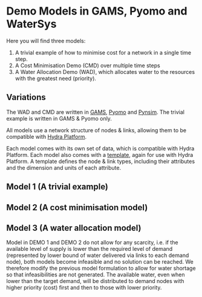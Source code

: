 Demo Models in GAMS, Pyomo and WaterSys
=======================================

Here you will find three models:

1. A trivial example of how to minimise cost for a network in a single time step.
2. A Cost Minimisation Demo (CMD) over multiple time steps
3. A Water Allocation Demo (WAD), which allocates water to the resources with the greatest need (priority).

Variations
----------
The WAD and CMD are written in [GAMS](http://www.gams.com), [Pyomo](http://www.pyomo.org) and [Pynsim](http://umwrg.github.io/pynsim).
The trivial example is written in GAMS & Pyomo only.

All models use a network structure of nodes & links, allowing them to be compatible
with [Hydra Platform](http://umwrg.github.io/HydraPlatform).

Each model comes with its own set of data, which is compatible with Hydra Platform.
Each model also comes with a [template](http://umwrg.github.io/HydraPlatform/tutorials/plug-in/templates.html?highlight=template), again for use with Hydra Platform. A template
defines the node & link types, including their attributes and the dimension and units
of each attribute.

Model 1 (A trivial example)
---------------------------

Model 2 (A cost minimisation model)
-----------------------------------

Model 3 (A water allocation model)
----------------------------------
Model in DEMO 1 and DEMO 2 do not allow for any scarcity, i.e. if the available level of supply is lower than the required level of demand (represented by lower bound of water delivered via links to each demand node), both models become infeasible and no solution can be reached. We therefore modify the previous model formulation to allow for water shortage so that infeasibilities are not generated. The available water, even when lower than the target demand, will be distributed to demand nodes with higher priority (cost) first and then to those with lower priority.

